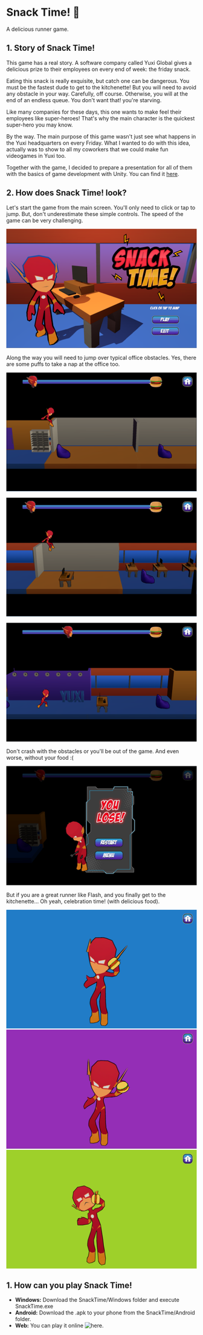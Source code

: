 # Snack Time! :hamburger:
A delicious runner game.

## 1. Story of Snack Time!

This game has a real story.
A software company called Yuxi Global gives a delicious prize to their employees on every end of week: the friday snack.

Eating this snack is really exquisite, but catch one can be dangerous. You must be the fastest dude to get to the kitchenette!
But you will need to avoid any obstacle in your way. Carefully, off course. Otherwise, you will at the end of an endless queue.
You don't want that! you're starving.

Like many companies for these days, this one wants to make feel their employees like super-heroes!
That's why the main character is the quickest super-hero you may know.

By the way. The main purpose of this game wasn't just see what happens in the Yuxi headquarters on every Friday.
What I wanted to do with this idea, actually was to show to all my coworkers that we could make fun videogames in Yuxi too.

Together with the game, I decided to prepare a presentation for all of them with the basics of game development with Unity.
You can find it [here](http://bit.ly/2C7cIXB).

## 2. How does Snack Time! look?

Let's start the game from the main screen. You'll only need to click or tap to jump. 
But, don't underestimate these simple controls. The speed of the game can be very challenging.

![snack-time-main](https://github.com/elianalopezv/snack-time/blob/master/screens/snack-time-main.PNG)

Along the way you will need to jump over typical office obstacles. Yes, there are some puffs to take a nap at the office too.

![snack-time-jump](https://github.com/elianalopezv/snack-time/blob/master/screens/snack-time-jump.PNG)

![snack-time-jump-2](https://github.com/elianalopezv/snack-time/blob/master/screens/snack-time-jump-2.PNG)

![snack-time-run](https://github.com/elianalopezv/snack-time/blob/master/screens/snack-time-run.PNG)

Don't crash with the obstacles or you'll be out of the game. And even worse, without your food :(

![snack-time-lose](https://github.com/elianalopezv/snack-time/blob/master/screens/snack-time-lose.PNG)

But if you are a great runner like Flash, and you finally get to the kitchenette... Oh yeah, celebration time! (with delicious food).

![snack-time-win-1](https://github.com/elianalopezv/snack-time/blob/master/screens/snack-time-win-1.PNG)
![snack-time-win-2](https://github.com/elianalopezv/snack-time/blob/master/screens/snack-time-win-2.PNG)
![snack-time-win-3](https://github.com/elianalopezv/snack-time/blob/master/screens/snack-time-win-3.PNG)

## 1. How can you play Snack Time!

* **Windows:** Download the SnackTime/Windows folder and execute SnackTime.exe
* **Android:** Download the .apk to your phone from the SnackTime/Android folder. 
* **Web:** You can play it online ![here.](https://elianalopezv.itch.io/snack-time)
